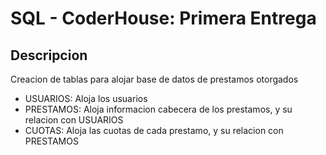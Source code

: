 # SQL - CoderHouse: Primera Entrega

## Descripcion
Creacion de tablas para alojar base de datos de prestamos otorgados
* USUARIOS: Aloja los usuarios
* PRESTAMOS: Aloja informacion cabecera de los prestamos, y su relacion con USUARIOS
* CUOTAS: Aloja las cuotas de cada prestamo, y su relacion con PRESTAMOS
 
